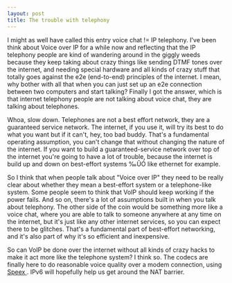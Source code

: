 ```yaml
---
layout: post
title: The trouble with telephony 
---
```

<p>I might as well have called this entry voice chat != IP telephony. I've been think about Voice over IP for a while now and reflecting that the IP telephony people are kind of wandering around in the giggly weeds because they keep taking about crazy things like sending DTMF tones over the internet, and needing special hardware and all kinds of crazy stuff that totally goes against the e2e (end-to-end) principles of the internet. I mean, why bother with all that when you can just set up an e2e connection between two computers and start talking? Finally I got the answer, which is that internet telephony people are not talking about voice chat, they are talking about telephones. </p><p>Whoa, slow down. Telephones are not a best effort network, they are a guaranteed service network. The internet, if you use it, will try its best to do what you want but if it can't, hey, too bad buddy. That's a fundamental operating assumption, you can't change that without changing the nature of the internet. If you want to build a guaranteed-service network over top of the internet you're going to have a lot of trouble, because the internet is build up and down on best-effort systems ‰ÛÓ like ethernet for example. </p><p>So I think that when people talk about "Voice over IP" they need to be really clear about whether they mean a best-effort system or a telephone-like system. Some people seem to think that VoIP should keep working if the power fails. And so on, there's a lot of assumptions built in when you talk about telephony. The other side of the coin would be something more like a voice chat, where you are able to talk to someone anywhere at any time on the internet, but it's just like any other internet services, so you can expect there to be glitches. That's a fundamental part of best-effort networking, and it's also part of why it's so efficient and inexpensive. </p><p>So can VoIP be done over the internet without all kinds of crazy hacks to make it act more like the telephone system? I think so. The codecs are finally here to do reasonable voice quality over a modem connection, using <a href="http://www.speex.org/">Speex </a>. IPv6 will hopefully help us get around the NAT barrier. </p>
